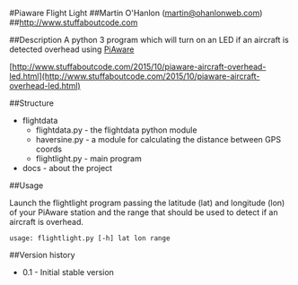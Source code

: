 #Piaware Flight Light
##Martin O'Hanlon (martin@ohanlonweb.com)
##http://www.stuffaboutcode.com

##Description
A python 3 program which will turn on an LED if an aircraft is detected overhead using [PiAware](http://flightaware.com/adsb/piaware)

[http://www.stuffaboutcode.com/2015/10/piaware-aircraft-overhead-led.html](http://www.stuffaboutcode.com/2015/10/piaware-aircraft-overhead-led.html)

##Structure
* flightdata 
  * flightdata.py - the flightdata python module
  * haversine.py - a module for calculating the distance between GPS coords
  * flightlight.py - main program
* docs - about the project

##Usage

Launch the flightlight program passing the latitude (lat) and longitude (lon) of your PiAware station and the range that should be used to detect if an aircraft is overhead. 

    usage: flightlight.py [-h] lat lon range

##Version history
* 0.1 - Initial stable version

